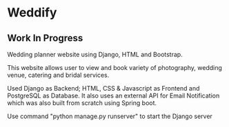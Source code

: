 # Weddify

## Work In Progress ##

Wedding planner website using Django, HTML and Bootstrap.

This website allows user to view and book variety of photography, wedding venue, catering and bridal services. 

Used Django as Backend; HTML, CSS & Javascript as Frontend and PostgreSQL as Database. It also uses an external API for Email Notification which was also built from scratch using Spring boot. 

Use command "python manage.py runserver" to start the Django server
